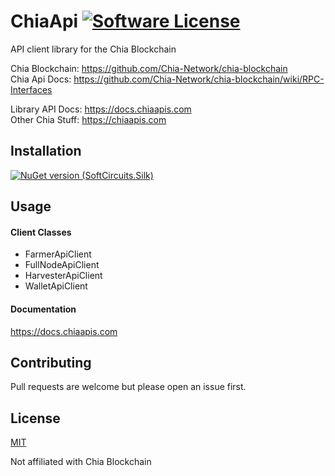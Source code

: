 # ChiaApi [![Software License](https://img.shields.io/badge/license-MIT-brightgreen.svg?style=flat-square)](LICENSE)
API client library for the Chia Blockchain

Chia Blockchain: https://github.com/Chia-Network/chia-blockchain<br/>
Chia Api Docs: https://github.com/Chia-Network/chia-blockchain/wiki/RPC-Interfaces<br/>

Library API Docs: https://docs.chiaapis.com<br/>
Other Chia Stuff: https://chiaapis.com<br/>


## Installation

[![NuGet version (SoftCircuits.Silk)](https://img.shields.io/nuget/v/ChiaApi.svg?style=flat-square)](https://www.nuget.org/packages/ChiaApi/)


## Usage

#### Client Classes
* FarmerApiClient
* FullNodeApiClient
* HarvesterApiClient
* WalletApiClient

#### Documentation
https://docs.chiaapis.com

## Contributing
Pull requests are welcome but please open an issue first.


## License
[MIT](https://choosealicense.com/licenses/mit/)

Not affiliated with Chia Blockchain
